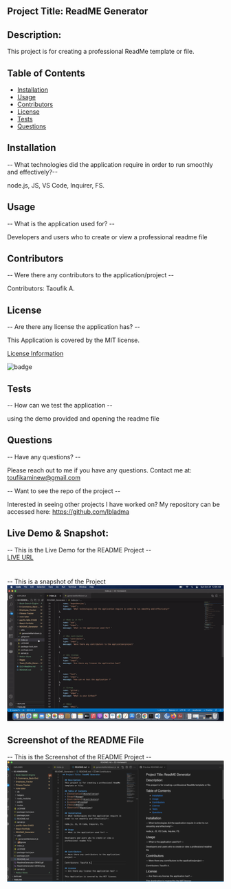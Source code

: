 ## Project Title: ReadME Generator

  ## Description:
  This project is for creating a professional ReadMe template or file.

  ## Table of Contents
  * [Installation](#installation)
  * [Usage](#usage)
  * [Contributors](#contributors)
  * [License](#license)
  * [Tests](#tests)
  * [Questions](#questions)
  
  ## Installation
  -- What technologies did the application require in order to run smoothly and effectively?--

  node.js, JS, VS Code, Inquirer, FS.

  ## Usage
  -- What is the application used for? --

  Developers and users who to create or view a professional readme file



  ## Contributors
  -- Were there any contributors to the application/project --

  Contributors: Taoufik A.

  ## License
  -- Are there any license the application has? --

  This Application is covered by the MIT license.

  [License Information](https://opensource.org/licenses/MIT)

  ![badge](https://img.shields.io/static/v1?label=License&message=MIT&color=success)


  ## Tests
  -- How can we test the application --

 using the demo provided and opening the readme file

  ## Questions
  -- Have any questions? --

  Please reach out to me if you have any questions. Contact me at: toufikaminew@gmail.com

  -- Want to see the repo of the project --

  Interested in seeing other projects I have worked on? My repository can be accessed here: 
  https://github.com/lbladma



  ## Live Demo & Snapshot: 
  -- This is the Live Demo for the README Project --
    <br>
  [LIVE URL](https://www.awesomescreenshot.com/video/5747294?key=c3ffe7766c2fd109e01da2ccca5382ee)
  #
  -- This is a snapshot of the Project
  ![GIF](ReadmeGenerator-DEMO.gif)





  ## Screenshot of the README File
  -- This is the Screenshot of  the README Project --
  ![Screenshot](ReadmeGenerator-DEMO.png)






  

